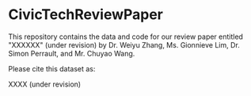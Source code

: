 # CivicTechReviewPaper

This repository contains the data and code for our review paper entitled "XXXXXX" (under revision) by Dr. Weiyu Zhang, Ms. Gionnieve Lim, Dr. Simon Perrault, and Mr. Chuyao Wang.

Please cite this dataset as:

XXXX (under revision)

